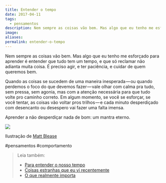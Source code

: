 ```yaml
---
title: Entender o tempo
date: 2017-04-11
tags:
  - pensamentos
description: Nem sempre as coisas vão bem. Mas algo que eu tenho me esforçado para aprender é entender que tudo tem um tempo, e que só reclamar não…
image: 
aliases:
permalink: entender-o-tempo
---
```

Nem sempre as coisas vão bem. Mas algo que eu tenho me esforçado para aprender é entender que tudo tem um tempo, e que só reclamar não adianta muita coisa. É preciso agir, e ter paciência, e cuidar de quem queremos bem.

Quando as coisas se sucedem de uma maneira inesperada — ou quando perdemos o foco do que devemos fazer — vale olhar com calma pra tudo, sem pressa, sem agonia, mas com a atenção necessária para que tudo volte pro caminho correto. Em algum momento, se você se esforçar, se você tentar, as coisas vão voltar pros trilhos — e cada minuto desperdiçado com desencanto ou desespero vai fazer uma falta imensa.

Aprender a não desperdiçar nada de bom: um mantra eterno.

<img src="/assets/img/entender-o tempo-medium.jpeg">

Ilustração de [Matt Blease](http://mattblease.tumblr.com/)


#pensamentos #comportamento

> Leia também:
> - <a href="/para-entender-o-nosso-tempo">Para entender o nosso tempo</a>
> - <a href="/coisas-estranhas-que-eu-vi-recentemente">Coisas estranhas que eu vi recentemente</a>
> - <a href="/o-que-realmente-importa">O que realmente importa</a>
